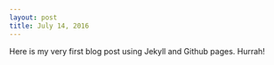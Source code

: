 ```yaml
---
layout: post
title: July 14, 2016
---
```


Here is my very first blog post using Jekyll and Github pages. Hurrah!
